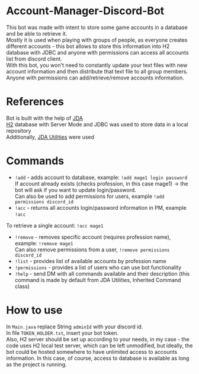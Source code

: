 # Account-Manager-Discord-Bot
This bot was made with intent to store some game accounts in a database and be able to retrieve it.  
Mostly it is used when playing with groups of people, as everyone creates different accounts - this
bot allows to store this information into H2 database with JDBC and anyone with permissions can access all accounts list from discord client.  
With this bot, you won't need to constantly update your text files with new account information and then
distribute that text file to all group members. Anyone with permissions can add/retrieve/remove accounts information.
# References
Bot is built with the help of [JDA](https://github.com/DV8FromTheWorld/JDA)  
[H2](http://www.h2database.com/html/cheatSheet.html) database with Server Mode and JDBC was used to store data in a local repository  
Additionally, [JDA Utilities](https://github.com/JDA-Applications/JDA-Utilities) were used
# Commands
- ```!add``` - adds account to database, example: ```!add mage1 login password```  
If account already exists (checks profession, in this case mage1) -> the bot will ask if you want to update login/password.  
Can also be used to add permissions for users, example ```!add permissions discord_id``` 
- ```!acc``` - returns all accounts login/password information in PM, example ```!acc```  

To retrieve a single account: ```!acc mage1```  
- ```!remove``` - removes specific account (requires profession name), example: ```!remove mage1```  
Can also remove permissions from a user, ```!remove permissions discord_id```  
- ```!list``` - provides list of available accounts by profession name  
- ```!permissions``` - provides a list of users who can use bot functionality  
- ```!help``` - send DM with all commands available and their description (this command is made by default from JDA Utilities, Inherited Command class)
# How to use
In `Main.java` replace String `adminId` with your discord id.   
In file `TOKEN_HOLDER.txt`, insert your bot token.   
Also, H2 server should be set up according to your needs, in my case - the code uses H2 local test server, which can be left unmodified, but ideally, the bot could be hosted somewhere to have unlimited access to accounts information. In this case, of course, access to database is available as long as the project is running.


